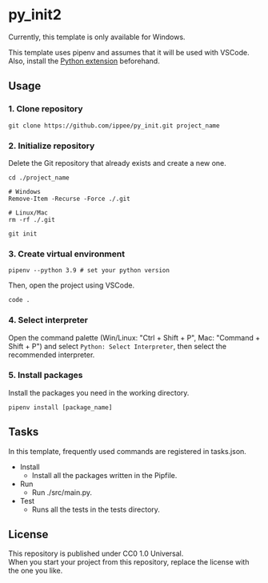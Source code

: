 # py_init2

Currently, this template is only available for Windows.

This template uses pipenv and assumes that it will be used with VSCode.  
Also, install the [Python extension](https://marketplace.visualstudio.com/items?itemName=ms-python.python) beforehand.

## Usage

### 1. Clone repository

```
git clone https://github.com/ippee/py_init.git project_name
```

### 2. Initialize repository

Delete the Git repository that already exists and create a new one.

```
cd ./project_name

# Windows
Remove-Item -Recurse -Force ./.git

# Linux/Mac
rm -rf ./.git

git init
```

### 3. Create virtual environment

```
pipenv --python 3.9 # set your python version
```

Then, open the project using VSCode.

```
code .
```

### 4. Select interpreter

Open the command palette (Win/Linux: "Ctrl + Shift + P", Mac: "Command + Shift + P") and select `Python: Select Interpreter`, then select the recommended interpreter.

### 5. Install packages

Install the packages you need in the working directory.

`pipenv install [package_name]`

## Tasks

In this template, frequently used commands are registered in tasks.json.

- Install
  - Install all the packages written in the Pipfile.
- Run
  - Run ./src/main.py.
- Test
  - Runs all the tests in the tests directory.

## License

This repository is published under CC0 1.0 Universal.  
When you start your project from this repository, replace the license with the one you like.
